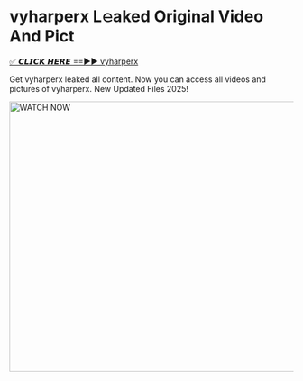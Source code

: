 # vyharperx L𝚎aked Original Video And Pict

<p><a href="https://cliphot.my.id/vyharperx" rel="nofollow">✅ 𝘾𝙇𝙄𝘾𝙆 𝙃𝙀𝙍𝙀 ==►► vyharperx​</a></p>


<p>Get vyharperx leaked all content. Now you can access all videos and pictures of vyharperx. New Updated Files 2025!</p>


<p><a rel="nofollow" title="WATCH NOW" href="https://cliphot.my.id/vyharperx"><img border="vyharperx" height="480" width="720" title="WATCH NOW" alt="WATCH NOW" src="https://i.ibb.co.com/xMMVF88/686577567.gif"></a></p>